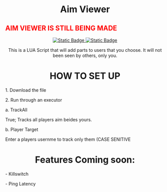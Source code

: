 
<h1 align="center">
Aim Viewer
</h1>

<h2 style="color: red;">AIM VIEWER IS STILL BEING MADE</h2>

<p align="center">
<a href= "https://github.com/SomeRandomDeveloperReal/AimViewerV_1.0"><img alt="Static Badge" src="https://img.shields.io/badge/LISENCE-UNLISENCED-red?style=for-the-badge&logo=github">
<a href= "https://github.com/SomeRandomDeveloperReal/AimViewerV_1.0"><img alt="Static Badge" src="https://img.shields.io/badge/Script%20Version-1.0.0-green?style=for-the-badge">
</a>

</p>

<p align="center">
This is a LUA Script that will add parts to users that you choose.
It will not been seen by others, only you.
</p>

<h1 align="center">
HOW TO SET UP
</h1>

<p align-"center">
1. Download the file
</p>
<p align-"center">
2. Run through an executor
</p>
<p align-"center">
  a. TrackAll
</p>
<p align-"center">
True; Tracks all players aim beides yours.
</p>
<p align-"center">
b. Player Target
</p>
<p align-"center">
Enter a players usernme to track only them (CASE SENITIVE
</p>

<h1 align="center">
Features Coming soon:
</h1>
<p align-"center">
- Killswitch
</p>
<p align-"center">
- Ping Latency
</p>
